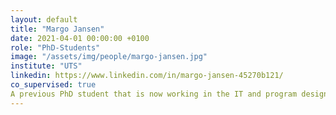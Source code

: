 ```yaml
---
layout: default
title: "Margo Jansen"
date: 2021-04-01 00:00:00 +0100
role: "PhD-Students"
image: "/assets/img/people/margo-jansen.jpg"
institute: "UTS"
linkedin: https://www.linkedin.com/in/margo-jansen-45270b121/
co_supervised: true
A previous PhD student that is now working in the IT and program design sector
---
```

